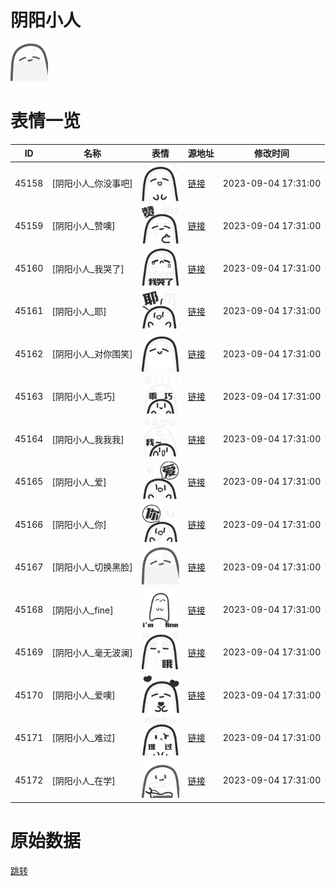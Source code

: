 # 阴阳小人

<img src="./cover.png" height="60" alt="cover" />

# 表情一览

|ID|名称|表情|源地址|修改时间|
|----|----|----|----|----|
|45158|[阴阳小人_你没事吧]|<img src="./pic/045158_%5B阴阳小人_你没事吧%5D.png" height="60" alt="你没事吧"/>|[链接](https://i0.hdslb.com/bfs/garb/6430477cd3b93b5a97c3c60f82b9618ce552efa0.png)|2023-09-04 17:31:00|
|45159|[阴阳小人_赞噢]|<img src="./pic/045159_%5B阴阳小人_赞噢%5D.png" height="60" alt="赞噢"/>|[链接](https://i0.hdslb.com/bfs/garb/be9d6a5b889de3a9a37670dcf406ef926db3246d.png)|2023-09-04 17:31:00|
|45160|[阴阳小人_我哭了]|<img src="./pic/045160_%5B阴阳小人_我哭了%5D.png" height="60" alt="我哭了"/>|[链接](https://i0.hdslb.com/bfs/garb/806a58f5fccc56b79dcea9ca5678da6ff66a54b9.png)|2023-09-04 17:31:00|
|45161|[阴阳小人_耶]|<img src="./pic/045161_%5B阴阳小人_耶%5D.png" height="60" alt="耶"/>|[链接](https://i0.hdslb.com/bfs/garb/2ecec0b3dcde75e748f38171d838cd387ed8e8fe.png)|2023-09-04 17:31:00|
|45162|[阴阳小人_对你围笑]|<img src="./pic/045162_%5B阴阳小人_对你围笑%5D.png" height="60" alt="对你围笑"/>|[链接](https://i0.hdslb.com/bfs/garb/abccc7a771a6cb4be01883211bca03c4a9ee521a.png)|2023-09-04 17:31:00|
|45163|[阴阳小人_乖巧]|<img src="./pic/045163_%5B阴阳小人_乖巧%5D.png" height="60" alt="乖巧"/>|[链接](https://i0.hdslb.com/bfs/garb/ad1a6820ec5d0df0510ed86565e448acfdfcbb86.png)|2023-09-04 17:31:00|
|45164|[阴阳小人_我我我]|<img src="./pic/045164_%5B阴阳小人_我我我%5D.png" height="60" alt="我我我"/>|[链接](https://i0.hdslb.com/bfs/garb/5b0222a385fb5cdc57e495db644174f33a6088db.png)|2023-09-04 17:31:00|
|45165|[阴阳小人_爱]|<img src="./pic/045165_%5B阴阳小人_爱%5D.png" height="60" alt="爱"/>|[链接](https://i0.hdslb.com/bfs/garb/83d01021b50c4b51912e07286f778e18d1c745e0.png)|2023-09-04 17:31:00|
|45166|[阴阳小人_你]|<img src="./pic/045166_%5B阴阳小人_你%5D.png" height="60" alt="你"/>|[链接](https://i0.hdslb.com/bfs/garb/b2cee0c8c6b4e559e67940ccb04e7c44045b635e.png)|2023-09-04 17:31:00|
|45167|[阴阳小人_切换黑脸]|<img src="./pic/045167_%5B阴阳小人_切换黑脸%5D.png" height="60" alt="切换黑脸"/>|[链接](https://i0.hdslb.com/bfs/garb/4b2c653b86be991e69025630ab23628ebeaf8c03.png)|2023-09-04 17:31:00|
|45168|[阴阳小人_fine]|<img src="./pic/045168_%5B阴阳小人_fine%5D.png" height="60" alt="fine"/>|[链接](https://i0.hdslb.com/bfs/garb/12d88f4c377430998942d98cb6f0510715ac086e.png)|2023-09-04 17:31:00|
|45169|[阴阳小人_毫无波澜]|<img src="./pic/045169_%5B阴阳小人_毫无波澜%5D.png" height="60" alt="毫无波澜"/>|[链接](https://i0.hdslb.com/bfs/garb/78be044c8d41d44be6875decede430ccf80b7678.png)|2023-09-04 17:31:00|
|45170|[阴阳小人_爱噢]|<img src="./pic/045170_%5B阴阳小人_爱噢%5D.png" height="60" alt="爱噢"/>|[链接](https://i0.hdslb.com/bfs/garb/a5fb65b36de9b8c7f28116ed2f64611913850555.png)|2023-09-04 17:31:00|
|45171|[阴阳小人_难过]|<img src="./pic/045171_%5B阴阳小人_难过%5D.png" height="60" alt="难过"/>|[链接](https://i0.hdslb.com/bfs/garb/aee8506b513bb8cd6e863d6e8629639b4921d345.png)|2023-09-04 17:31:00|
|45172|[阴阳小人_在学]|<img src="./pic/045172_%5B阴阳小人_在学%5D.png" height="60" alt="在学"/>|[链接](https://i0.hdslb.com/bfs/garb/3f5c9549990ac12b7a660e8c4b6d05e465264086.png)|2023-09-04 17:31:00|

# 原始数据

[跳转](./raw.json)

